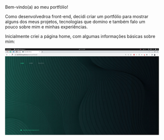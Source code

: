 Bem-vindo(a) ao meu portfólio!

Como desenvolvedroa front-end, decidi criar um portfólio para mostrar alguns dos meus projetos, tecnologias que domino e também falo um pouco sobre mim e minhas experiências.

Inicialmente criei a página home, com algumas informações básicas sobre mim:

<div>
  <img src="./src/gitHUb/gif-portfolio-1.gif">
</div>
